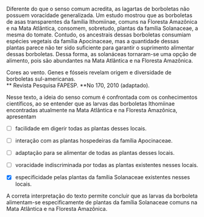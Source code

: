 

Diferente do que o senso comum acredita, as lagartas de borboletas não possuem voracidade generalizada. Um estudo mostrou que as borboletas de asas transparentes da família Ithomiinae, comuns na Floresta Amazônica e na Mata Atlântica, consomem, sobretudo, plantas da família Solanaceae, a mesma do tomate. Contudo, os ancestrais dessas borboletas consumiam espécies vegetais da família Apocinaceae, mas a quantidade dessas plantas parece não ter sido suficiente para garantir o suprimento alimentar dessas borboletas. Dessa forma, as solanáceas tornaram-se uma opção de alimento, pois são abundantes na Mata Atlântica e na Floresta Amazônica.

Cores ao vento. Genes e fósseis revelam origem e diversidade de borboletas sul-americanas.\
** Revista Pesquisa FAPESP. **No 170, 2010 (adaptado).

Nesse texto, a ideia do senso comum é confrontada com os conhecimentos científicos, ao se entender que as larvas das borboletas Ithomiinae encontradas atualmente na Mata Atlântica e na Floresta Amazônica, apresentam



- [ ] facilidade em digerir todas as plantas desses locais.
- [ ] interação com as plantas hospedeiras da família Apocinaceae.
- [ ] adaptação para se alimentar de todas as plantas desses locais.
- [ ] voracidade indiscriminada por todas as plantas existentes nesses locais.
- [x] especificidade pelas plantas da família Solanaceae existentes nesses locais.


A correta interpretação do texto permite concluir que as larvas da borboleta alimentam-se especificamente de plantas da família Solanaceae comuns na Mata Atlântica e na Floresta Amazônica.

        